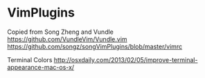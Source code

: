 # VimPlugins

Copied from Song Zheng and Vundle
https://github.com/VundleVim/Vundle.vim
https://github.com/songz/songVimPlugins/blob/master/vimrc


Terminal Colors
http://osxdaily.com/2013/02/05/improve-terminal-appearance-mac-os-x/
